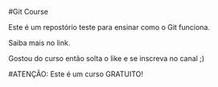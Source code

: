 
#Git Course

Este é um repostório teste para ensinar como o Git funciona.

Saiba mais no link.


Gostou do curso então solta o like e se inscreva no canal ;)


#ATENÇÃO: Este é um curso GRATUITO!


